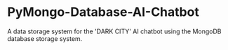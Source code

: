 # PyMongo-Database-AI-Chatbot
A data storage system for the 'DARK CITY' AI chatbot using the MongoDB database storage system.
